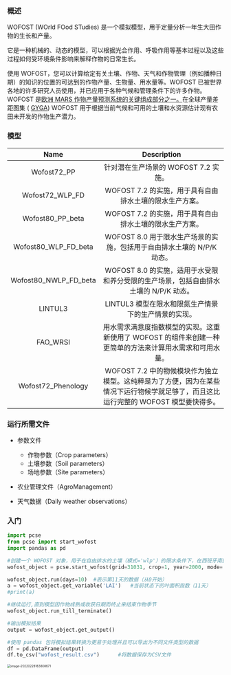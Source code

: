 ### 概述

WOFOST (WOrld FOod STudies) 是一个模拟模型，用于定量分析一年生大田作物的生长和产量。

它是一种机械的、动态的模型，可以根据光合作用、呼吸作用等基本过程以及这些过程如何受环境条件影响来解释作物的日常生长。 

使用 WOFOST，您可以计算给定有关土壤、作物、天气和作物管理（例如播种日期）的知识的位置的可达到的作物产量、生物量、用水量等。WOFOST 已被世界各地的许多研究人员使用，并已应用于各种气候和管理条件下的许多作物。WOFOST 是[欧洲 MARS 作物产量预测系统的关键组成部分之一。](https://ec.europa.eu/jrc/en/mars)在全球产量差距图集 ( [GYGA](http://www.yieldgap.org/)) WOFOST 用于根据当前气候和可用的土壤和水资源估计现有农田未开发的作物生产潜力。

### 模型

 

|         Name          |                         Description                          |
| :-------------------: | :----------------------------------------------------------: |
|      Wofost72_PP      |             针对潜在生产场景的 WOFOST 7.2 实施。             |
|    Wofost72_WLP_FD    |   WOFOST 7.2 的实施，用于具有自由排水土壤的限水生产方案。    |
|   Wofost80_PP_beta    |   WOFOST 7.2 的实施，用于具有自由排水土壤的限水生产方案。    |
| Wofost80_WLP_FD_beta  | WOFOST 8.0 用于限水生产场景的实施，包括用于自由排水土壤的 N/P/K 动态。 |
| Wofost80_NWLP_FD_beta | WOFOST 8.0 的实施，适用于水受限和养分受限的生产场景，包括自由排水土壤的 N/P/K 动态。 |
|        LINTUL3        |     LINTUL3 模型在限水和限氮生产情景下的生产情景的实现。     |
|       FAO_WRSI        | 用水需求满意度指数模型的实现。这重新使用了 WOFOST 的组件来创建一种更简单的方法来计算用水需求和可用水量。 |
|  Wofost72_Phenology   | WOFOST 7.2 中的物候模块作为独立模型。这纯粹是为了方便，因为在某些情况下运行物候学就足够了，而且这比运行完整的 WOFOST 模型要快得多。 |

### 运行所需文件

- 参数文件
  - 作物参数（Crop parameters）
  - 土壤参数（Soil parameters）
  - 场地参数（Site parameters）

- 农业管理文件（AgroManagement）
- 天气数据（Daily weather observations）



### 入门

```python
import pcse
from pcse import start_wofost
import pandas as pd

#创建一个 WOFOST 对象，用于在自由排水的土壤（模式='wlp'）的限水条件下，在西班牙南部（网格 31031）的一个位置（网格 31031）上模拟冬小麦（作物=1）
wofost_object = pcse.start_wofost(grid=31031, crop=1, year=2000, mode='wlp')

wofost_object.run(days=10)  #表示第11天的数据（从0开始）
a = wofost_object.get_variable('LAI')   #当前状态下的叶面积指数（11天）
#print(a)

#继续运行,直到模型因作物成熟或收获日期而终止来结束作物季节
wofost_object.run_till_terminate()

#输出模拟结果
output = wofost_object.get_output()   

#使用 pandas 包将模拟结果转换为更易于处理并且可以导出为不同文件类型的数据
df = pd.DataFrame(output)
df.to_csv("wofost_result.csv")      #将数据保存为CSV文件
```

<img src="https://s2.loli.net/2022/02/28/AsdMYhwKprvtCU1.png" alt="image-20220228163808671" style="zoom:50%;" />